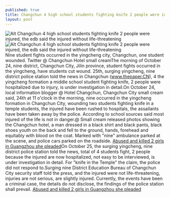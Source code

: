 ```yaml
---
published: true
title: Changchun 4 high school students fighting knife 2 people were injured, the edb said the injured without life-threatening
layout: post
---
```

![Alt Changchun 4 high school students fighting knife 2 people were injured, the edb said the injured without life-threatening](https://c2.staticflickr.com/6/5552/30558846355_2668738909_b.jpg)![Alt Changchun 4 high school students fighting knife 2 people were injured, the edb said the injured without life-threatening](https://c1.staticflickr.com/9/8567/29925385533_b47d474954_b.jpg)Nine student fights occurred in the yingcheng city, Changchun, one student wounded. Twitter @ Changchun Hotel small creamThe morning of October 24, nine district, Changchun City, Jilin province, student fights occurred in the yingcheng, have students cut wound. 25th, surging yingcheng, nine district police station told the news in Changchun (www.thepaper.CN), 4 the yingcheng formation a middle school student fighting knife, 2 people were hospitalized due to injury, is under investigation in detail.On October 24, local information blogger @ Hotel Changchun, Changchun City small cream said, 24th at 11 o\'clock in the morning, nine occurred in the yingcheng formation in Changchun City, wounding two students fighting knife in a temple students, the injured have been rushed to hospitals, the assailants have been taken away by the police. According to school sources said most injured of the life is not in danger.@ Small cream released photos showing the Changchun hotel, a man dressed in a black shirt and black pants, black shoes youth on the back and fell to the ground, hands, forehead and equitably with blood on the coat. Marked with \"nine\" ambulance parked at the scene, and police cars parked on the roadside. [Abused and killed 2 girls in Guangzhou she pleaded](http://www.eastbuzz.com/2016/09/25/abused-and-killed-2-girls-in-guangzhou-she-pleaded-but-the-appeal-was-dismissed/)On October 25, the surging yingcheng, nine district police station told the news, total of 4 students fight, 2 people because the injured are now hospitalized, not easy to be interviewed, is under investigation in detail. For \"knife in the Temple\" the claim, the police did not respond to.Surging nine District Education Bureau of Changchun City security staff told the press, and the injured were not life-threatening, injuries are not serious, are slightly injured. Currently, the events have been a criminal case, the details do not disclose, the findings of the police station shall prevail. [Abused and killed 2 girls in Guangzhou she pleaded](http://www.eastbuzz.com/2016/09/25/abused-and-killed-2-girls-in-guangzhou-she-pleaded-but-the-appeal-was-dismissed/)